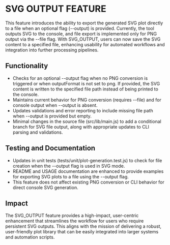 # SVG OUTPUT FEATURE

This feature introduces the ability to export the generated SVG plot directly to a file when an optional flag (--output) is provided. Currently, the tool outputs SVG to the console, and file export is implemented only for PNG output via the --file flag. With SVG_OUTPUT, users can now save the SVG content to a specified file, enhancing usability for automated workflows and integration into further processing pipelines.

## Functionality

- Checks for an optional --output flag when no PNG conversion is triggered or when outputFormat is not set to png. If provided, the SVG content is written to the specified file path instead of being printed to the console.
- Maintains current behavior for PNG conversion (requires --file) and for console output when --output is absent.
- Updates validations and error reporting to include missing file path when --output is provided but empty.
- Minimal changes in the source file (src/lib/main.js) to add a conditional branch for SVG file output, along with appropriate updates to CLI parsing and validations.

## Testing and Documentation

- Updates in unit tests (tests/unit/plot-generation.test.js) to check for file creation when the --output flag is used in SVG mode.
- README and USAGE documentation are enhanced to provide examples for exporting SVG plots to a file using the --output flag.
- This feature does not affect existing PNG conversion or CLI behavior for direct console SVG generation.

## Impact

The SVG_OUTPUT feature provides a high-impact, user-centric enhancement that streamlines the workflow for users who require persistent SVG outputs. This aligns with the mission of delivering a robust, user-friendly plot library that can be easily integrated into larger systems and automation scripts.

